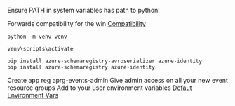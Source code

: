 Ensure PATH in system variables has path to python!

Forwards compatibility for the win
[Compatibility](https://stevenheidel.medium.com/backward-vs-forward-compatibility-9c03c3db15c9#:~:text=Backward%20compatibility%20means%20that%20readers,writers%20with%20a%20newer%20schema.)

```
python -m venv venv
```

```
venv\scripts\activate
```

```
pip install azure-schemaregistry-avroserializer azure-identity
pip install azure-schemaregistry azure-identity
```

Create app reg aprg-events-admin
Give admin access on all your new event resource groups
Add to your user environment variables
[Defaut Environment Vars](https://docs.microsoft.com/en-us/python/api/overview/azure/identity-readme?view=azure-python#environment-variables)